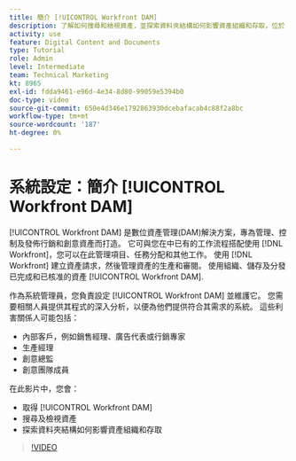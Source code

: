 ```yaml
---
title: 簡介 [!UICONTROL Workfront DAM]
description: 了解如何搜尋和檢視資產，並探索資料夾結構如何影響資產組織和存取，位於 [!UICONTROL Workfront DAM].
activity: use
feature: Digital Content and Documents
type: Tutorial
role: Admin
level: Intermediate
team: Technical Marketing
kt: 8965
exl-id: fdda9461-e96d-4e34-8d80-99059e5394b0
doc-type: video
source-git-commit: 650e4d346e1792863930dcebafacab4c88f2a8bc
workflow-type: tm+mt
source-wordcount: '187'
ht-degree: 0%

---
```


# 系統設定：簡介 [!UICONTROL Workfront DAM]

[!UICONTROL Workfront DAM] 是數位資產管理(DAM)解決方案，專為管理、控制及發佈行銷和創意資產而打造。 它可與您在中已有的工作流程搭配使用 [!DNL Workfront]，您可以在此管理項目、任務分配和其他工作。 使用 [!DNL Workfront] 建立資產請求，然後管理資產的生產和審閱。 使用組織、儲存及分發已完成和已核准的資產 [!UICONTROL Workfront DAM].


作為系統管理員，您負責設定 [!UICONTROL Workfront DAM] 並維護它。 您需要相關人員提供其程式的深入分析，以便為他們提供符合其需求的系統。 這些利害關係人可能包括：

* 內部客戶，例如銷售經理、廣告代表或行銷專家
* 生產經理
* 創意總監
* 創意團隊成員

在此影片中，您會：

* 取得 [!UICONTROL Workfront DAM]
* 搜尋及檢視資產
* 探索資料夾結構如何影響資產組織和存取

>[!VIDEO](https://video.tv.adobe.com/v/335228/?quality=12&learn=on)
